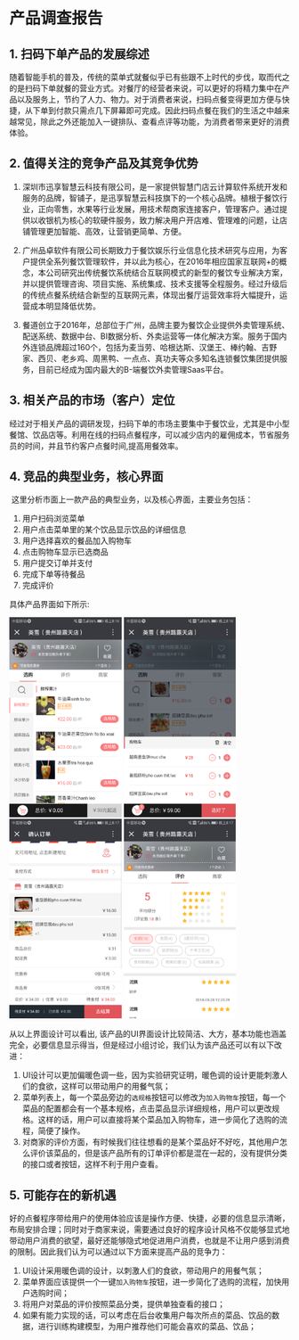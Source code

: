 # 产品调查报告

## 1. 扫码下单产品的发展综述
​	随着智能手机的普及，传统的菜单式就餐似乎已有些跟不上时代的步伐，取而代之的是扫码下单就餐的营业方式。对餐厅的经营者来说，可以更好的将精力集中在产品以及服务上，节约了人力、物力。对于消费者来说，扫码点餐变得更加方便与快捷，从下单到付款只需点几下屏幕即可完成。因此扫码点餐在我们的生活之中越来越常见，除此之外还能加入一键排队、查看点评等功能，为消费者带来更好的消费体验。




## 2. 值得关注的竞争产品及其竞争优势

1. 深圳市迅享智慧云科技有限公司，是一家提供智慧门店云计算软件系统开发和服务的品牌，智铺子，是迅享智慧云科技旗下的一个核心品牌。植根于餐饮行业，正向零售，水果等行业发展，用技术帮商家连接客户，管理客户。通过提供以收银机为核心的软硬件服务，致力解决用户开店难、管理难的问题，让店铺管理更加智能、高效，让营销更简单、方便。

2. 广州品卓软件有限公司长期致力于餐饮娱乐行业信息化技术研究与应用，为客户提供全系列餐饮管理软件，并以此为核心，在2016年相应国家互联网+的概念，本公司研究出传统餐饮系统结合互联网模式的新型的餐饮专业解决方案，并以提供管理咨询、项目实施、系统集成、技术支援等全程服务。经过升级后的传统点餐系统结合新型的互联网元素，体现出餐厅运营效率将大幅提升，运营成本明显降低优势。

3. 餐道创立于2016年，总部位于广州，品牌主要为餐饮企业提供外卖管理系统、配送系统、数据中台、BI数据分析、外卖运营等一体化解决方案。服务于国内外连锁品牌超过160个，包括为麦当劳、哈根达斯、汉堡王、棒约翰、吉野家、西贝、老乡鸡、周黑鸭、一点点、真功夫等众多知名连锁餐饮集团提供服务，目前已经成为国内最大的B-端餐饮外卖管理Saas平台。      





## 3. 相关产品的市场（客户）定位

​	经过对于相关产品的调研发现，扫码下单的市场主要集中于餐饮业，尤其是中小型餐馆、饮品店等。利用在线的扫码点餐程序，可以减少店内的雇佣成本，节省服务员的时间，并且节约客户点餐时间,提高用餐效率。







## 4. 竞品的典型业务，核心界面
​	这里分析市面上一款产品的典型业务，以及核心界面，主要业务包括：

1. 用户扫码浏览菜单
2. 用户点击菜单里的某个饮品显示饮品的详细信息
3. 用户选择喜欢的餐品加入购物车
4. 点击购物车显示已选商品
5. 用户提交订单并支付
6. 完成下单等待餐品
7. 完成评价

具体产品界面如下所示:


   <img src="https://github.com/2018SystemAnalysis/Wechat-Odering-System/blob/master/assets/images/Product%20Reports1.png" width = "40%" height = "40%" />

<img src="https://github.com/2018SystemAnalysis/Wechat-Odering-System/blob/master/assets/images/Product%20Reports2.png" width = "40%" height = "40%" />

<img src="https://github.com/2018SystemAnalysis/Wechat-Odering-System/blob/master/assets/images/Product%20Reports3.png" width = "40%" height = "40%" />

<img src="https://github.com/2018SystemAnalysis/Wechat-Odering-System/blob/master/assets/images/Product%20Reports4.png" width = "40%" height = "40%" />

从以上界面设计可以看出, 该产品的UI界面设计比较简洁、大方，基本功能也涵盖完全，必要信息显示得当，但是经过小组讨论，我们认为该产品还可以有以下改进：

1. UI设计可以更加偏暖色调一些，因为实验研究证明，暖色调的设计更能刺激人们的食欲，这样可以带动用户的用餐气氛；
2. 菜单列表上，每一个菜品旁边的`选规格`按钮可以修改为`加入购物车`按钮，每一个菜品的配置都会有一个基本规格，点击菜品显示详细规格，用户可以更改规格。这样的话，用户可以直接将某个菜品加入购物车，进一步简化了选购的流程，简便了操作。
3. 对商家的评价方面，有时候我们往往想看的是某个菜品好不好吃，其他用户怎么评价该菜品的，但是该产品所有的订单评价都是混在一起的，没有提供分类的接口或者按钮，这样不利于用户查看。





## 5. 可能存在的新机遇

​	好的点餐程序带给用户的使用体验应该是操作方便、快捷，必要的信息显示清晰，布局安排合理；同时对于商家来说，需要通过良好的程序设计风格不仅能够显式地带动用户消费的欲望，最好还能够隐式地促进用户消费，也就是不让用户感到消费的限制。因此我们认为可以通过以下方面来提高产品的竞争力：

1. UI设计采用暖色调的设计，以刺激人们的食欲，带动用户的用餐气氛；
2. 菜单界面应该提供一个一键`加入购物车`按钮，进一步简化了选购的流程，加快用户选购时间；
3. 将用户对菜品的评价按照菜品分类，提供单独查看的接口；
4. 如果有能力实现的话，可以考虑在后台收集用户每次所点的菜品、饮品的数据，进行训练构建模型，为用户推荐他们可能会喜欢的菜品、饮品；
